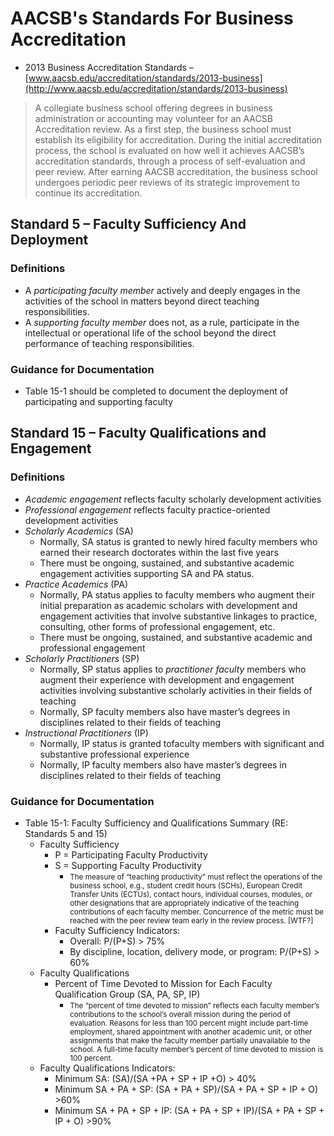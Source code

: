 # AACSB's Standards For Business Accreditation


* 2013 Business Accreditation Standards &ndash; [www.aacsb.edu/accreditation/standards/2013-business](http://www.aacsb.edu/accreditation/standards/2013-business)

> A collegiate business school offering degrees in business administration or accounting may volunteer for an AACSB Accreditation review. As a first step, the business school must establish its eligibility for accreditation. During the initial accreditation process, the school is evaluated on how well it achieves AACSB’s accreditation standards, through a process of self-evaluation and peer review. After earning AACSB accreditation, the business school undergoes periodic peer reviews of its strategic improvement to continue its accreditation.


## Standard 5 – Faculty Sufficiency And Deployment

### Definitions

* A *participating faculty member* actively and deeply engages in the activities of the school in matters beyond direct teaching responsibilities. 
* A *supporting faculty member* does not, as a rule, participate in the intellectual or operational life of the school beyond the direct performance of teaching responsibilities.

### Guidance for Documentation

* Table 15-1 should be completed to document the deployment of participating and supporting faculty

## Standard 15 – Faculty Qualifications and Engagement

### Definitions

* *Academic engagement* reflects faculty scholarly development activities 
* *Professional engagement* reflects faculty practice-oriented development activities 
* *Scholarly Academics* (SA) 
  * Normally, SA status is granted to newly hired faculty members who earned their research doctorates within the last five years
  * There must be ongoing, sustained, and substantive academic engagement activities supporting SA and PA status.
* *Practice Academics* (PA)
  * Normally, PA status applies to faculty members who augment their initial preparation as academic scholars with development and engagement activities that involve substantive linkages to practice, consulting, other forms of professional engagement, etc.
  * There must be ongoing, sustained, and substantive academic and professional engagement 
* *Scholarly Practitioners* (SP)
  * Normally, SP status applies to *practitioner faculty* members who augment their experience with development and engagement activities involving substantive scholarly activities in their fields of teaching
  * Normally, SP faculty members also have master’s degrees in disciplines related to their fields of teaching
* *Instructional Practitioners* (IP) 
  * Normally, IP status is granted tofaculty members with significant and substantive professional experience
  * Normally, IP faculty members also have master’s degrees in disciplines related to their fields of teaching

### Guidance for Documentation

* Table 15-1: Faculty Sufficiency and Qualifications Summary (RE: Standards 5 and 15)
  * Faculty Sufficiency
    * P = Participating Faculty Productivity
    * S = Supporting Faculty Productivity
      * <small>The measure of “teaching productivity” must reflect the operations of the business school, e.g., student credit hours (SCHs), European Credit Transfer Units (ECTUs), contact hours, individual courses, modules, or other designations that are appropriately indicative of the teaching contributions of each faculty member. Concurrence of the metric must be reached with the peer review team early in the review process. [WTF?]</small>
    * Faculty Sufficiency Indicators:
      * Overall: P/(P+S) > 75%
      * By discipline, location, delivery mode, or program: P/(P+S) > 60%
  * Faculty Qualifications
    * Percent of Time Devoted to Mission for Each Faculty Qualification Group (SA, PA, SP, IP)
      * <small>The “percent of time devoted to mission” reflects each faculty member’s contributions to the school’s overall mission during the period of evaluation. Reasons for less than 100 percent might include part-time employment, shared appointment with another academic unit, or other assignments that make the faculty member partially unavailable to the school. A full-time faculty member’s percent of time devoted to mission is 100 percent.</small> 
  * Faculty Qualifications Indicators:
    * Minimum SA: (SA)/(SA +PA + SP + IP +O) > 40%
    * Minimum SA + PA + SP: (SA + PA + SP)/(SA + PA + SP + IP + O) >60%
    * Minimum SA + PA + SP + IP: (SA + PA + SP + IP)/(SA + PA + SP + IP + O) >90%






